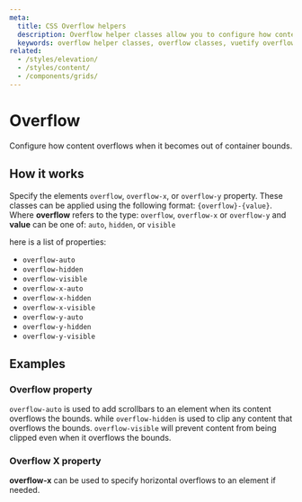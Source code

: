 ```yaml
---
meta:
  title: CSS Overflow helpers
  description: Overflow helper classes allow you to configure how content overflows when it beocomes too large.
  keywords: overflow helper classes, overflow classes, vuetify overflow
related:
  - /styles/elevation/
  - /styles/content/
  - /components/grids/
---
```


# Overflow

Configure how content overflows when it becomes out of container bounds.

<entry-ad />

## How it works

Specify the elements `overflow`, `overflow-x`, or `overflow-y` property. These classes can be applied using the following format: `{overflow}-{value}`. Where **overflow** refers to the type: `overflow`, `overflow-x` or `overflow-y` and **value** can be one of: `auto`, `hidden`, or `visible`

here is a list of properties:

- `overflow-auto`
- `overflow-hidden`
- `overflow-visible`
- `overflow-x-auto`
- `overflow-x-hidden`
- `overflow-x-visible`
- `overflow-y-auto`
- `overflow-y-hidden`
- `overflow-y-visible`

## Examples

### Overflow property

`overflow-auto` is used to add scrollbars to an element when its content overflows the bounds. while `overflow-hidden` is used to clip any content that overflows the bounds. `overflow-visible` will prevent content from being clipped even when it overflows the bounds.

<example file="overflow/overflow" />

### Overflow X property

**overflow-x** can be used to specify horizontal overflows to an element if needed.

<example file="overflow/overflow-x" />

<backmatter />
